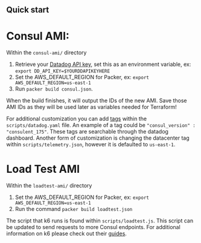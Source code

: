 ## Quick start

# Consul AMI:

Within the `consul-ami/` directory
1) Retrieve your [Datadog API key]((https://docs.datadoghq.com/account_management/api-app-keys/#api-keys)), set this as an environment variable, ex: `export DD_API_KEY=$YOURDDAPIKEYHERE`
2) Set the AWS_DEFAULT_REGION for Packer, ex: `export AWS_DEFAULT_REGION=us-east-1`
3) Run `packer build consul.json`. 

When the build finishes, it will output the IDs of the new AMI. Save those AMI IDs as they will be used later as variables needed for Terraform! 

For additional customization you can add [tags](https://docs.datadoghq.com/getting_started/tagging/assigning_tags/?tab=noncontainerizedenvironments) within the `scripts/datadog.yaml` file. An example of a tag could be `"consul_version" : "consulent_175"`. These tags are searchable through the datadog dashboard. Another form of customization is changing the datacenter tag within `scripts/telemetry.json`, however it is defaulted to `us-east-1`.


# Load Test AMI

Within the `loadtest-ami/` directory

1) Set the AWS_DEFAULT_REGION for Packer, ex: `export AWS_DEFAULT_REGION=us-east-1`
2) Run the command `packer build loadtest.json` 

The script that k6 runs is found within `scripts/loadtest.js`. This script can be updated to send requests to more Consul endpoints. For additional information on k6 please check out their [guides](https://k6.io/docs/getting-started/running-k6). 

